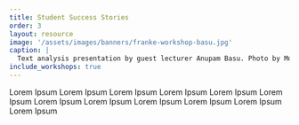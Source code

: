 ```yaml
---
title: Student Success Stories
order: 3
layout: resource
image: '/assets/images/banners/franke-workshop-basu.jpg'
caption: |
  Text analysis presentation by guest lecturer Anupam Basu. Photo by Monica Ong Reed.
include_workshops: true
---
```


Lorem Ipsum Lorem Ipsum Lorem Ipsum Lorem Ipsum Lorem Ipsum Lorem Ipsum Lorem Ipsum Lorem Ipsum Lorem Ipsum Lorem Ipsum Lorem Ipsum Lorem Ipsum 